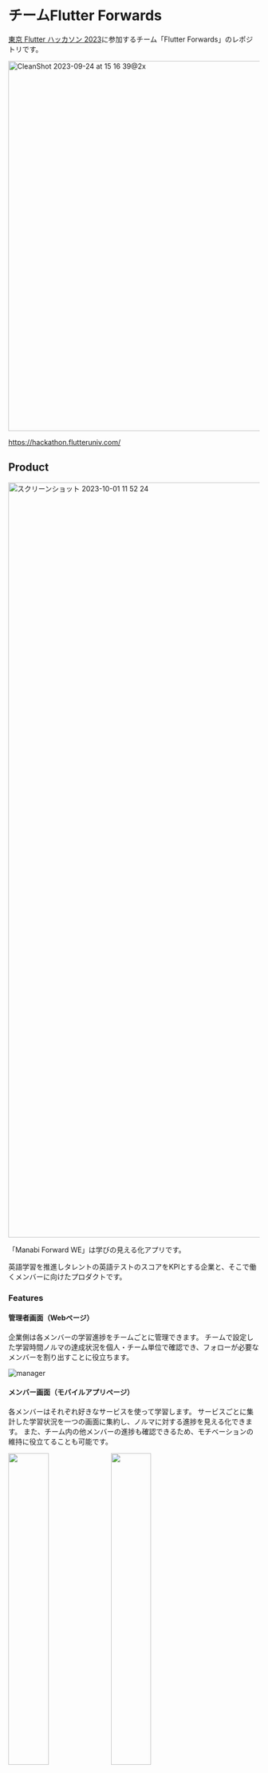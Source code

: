 # チームFlutter Forwards

[東京 Flutter ハッカソン 2023](https://hackathon.flutteruniv.com/)に参加するチーム「Flutter Forwards」のレポジトリです。

<img width="741" alt="CleanShot 2023-09-24 at 15 16 39@2x" src="https://github.com/heyhey1028/flutter_forwards/assets/44666053/d48f9743-aae0-4de0-a5a5-de8209c4b84f">

https://hackathon.flutteruniv.com/


## Product

<img width="1512" alt="スクリーンショット 2023-10-01 11 52 24" src="https://github.com/heyhey1028/flutter_forwards/assets/37182704/51b5478c-54bf-4ca6-a05b-6076ad756430">

「Manabi Forward WE」は学びの見える化アプリです。

英語学習を推進しタレントの英語テストのスコアをKPIとする企業と、そこで働くメンバーに向けたプロダクトです。

### Features
#### 管理者画面（Webページ）

企業側は各メンバーの学習進捗をチームごとに管理できます。
チームで設定した学習時間ノルマの達成状況を個人・チーム単位で確認でき、フォローが必要なメンバーを割り出すことに役立ちます。

![manager](https://github.com/heyhey1028/flutter_forwards/assets/37182704/bd3ffe15-13b4-440d-ba5d-8847a10410bd)

#### メンバー画面（モバイルアプリページ）

各メンバーはそれぞれ好きなサービスを使って学習します。
サービスごとに集計した学習状況を一つの画面に集約し、ノルマに対する進捗を見える化できます。
また、チーム内の他メンバーの進捗も確認できるため、モチベーションの維持に役立てることも可能です。

<img src="https://github.com/heyhey1028/flutter_forwards/assets/37182704/14b4d36c-7e1d-4204-a217-bb3e8a516631" width="40%">

<img src="https://github.com/heyhey1028/flutter_forwards/assets/44666053/4086bc5f-6e58-4a4f-83e1-3153d2f593e5" width="40%">

## Tech stack
- Flutter v3.13.6
- Supabase


## Service Architecture

![Architecture](https://github.com/heyhey1028/flutter_forwards/assets/37182704/a2e1d318-441b-499a-acf3-3da1ee41dca7)

## Supabase Edge function API

### ユーザー（アプリ）

#### `/functions/v1/total-service-screen-times?user_id=:uuid`

```json
{
  "data": [
    {
      "user_id":"uuid",
      "user_name":"しげる",
      "team_id":"uuid",
      "monthly_target":1800,
      "sum":215,
      "service_id":"uuid",
      "service_name":"native camp",
      "icon_path":"https://...."
    },
  ]
}
```


#### `/functions/v1/sum-service-screen-times?user_id=:uuid`

```json
{
  "total_service_screen_times":1800,
  "monthly_target":1800,
  "icon_path":"https://..."
}
```

### 管理者（Web）

#### `/functions/v1/sum-screen-times`

```json
{
  "data": [
    {
      "user_id":"uuid",
      "user_name":"Aさん",
      "user_icon_path":"...",
      "team_id":"uuid",
      "monthly_target":1800,
      "sum":984
    },
  ]
}
```

#### `/functions/v1/total-screen-times`

```json
{
  "total_team_screen_times":18000,
  "team_member_count":10,
  "monthly_target":1800
}
```

## Directory Architecture
- factories
  - supabase にダミーデータを追加する
- supabase
  - supabase edge function を設定している
- extension
  - 各英語学習サービスのデータを収集する chrome 拡張機能
